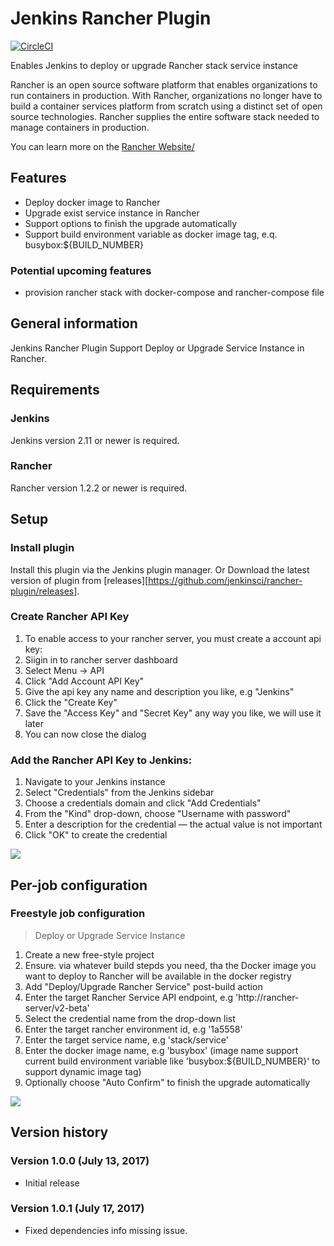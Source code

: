 Jenkins Rancher Plugin
======================

[![CircleCI](https://circleci.com/gh/jenkinsci/rancher-plugin.svg?style=svg)](https://circleci.com/gh/jenkinsci/rancher-plugin)

Enables Jenkins to deploy or upgrade Rancher stack service instance

Rancher is an open source software platform that enables organizations to run containers in production. With Rancher, organizations no longer have to build a container services platform from scratch using a distinct set of open source technologies. Rancher supplies the entire software stack needed to manage containers in production.

You can learn more on the [Rancher Website/](http://rancher.com/)

## Features

* Deploy docker image to Rancher 
* Upgrade exist service instance in Rancher
* Support options to finish the upgrade automatically
* Support build environment variable as docker image tag, e.q. busybox:${BUILD_NUMBER}

### Potential upcoming features

* provision rancher stack with docker-compose and rancher-compose file

## General information

Jenkins Rancher Plugin Support Deploy or Upgrade Service Instance in Rancher.

## Requirements

### Jenkins

Jenkins version 2.11 or newer is required.

### Rancher

Rancher version 1.2.2 or newer is required.

## Setup

### Install plugin

Install this plugin via the Jenkins plugin manager.
Or Download the latest version of plugin from [releases][https://github.com/jenkinsci/rancher-plugin/releases].

### Create Rancher API Key

1. To enable access to your rancher server, you must create a account api key:
2. Siigin in to rancher server dashboard
3. Select Menu → API
4. Click "Add Account API Key"
5. Give the  api key any name and description you like, e.g "Jenkins"
6. Click the "Create Key"
7. Save the "Access Key" and "Secret Key" any way you like, we will use it later
8. You can now close the dialog 

### Add the Rancher API Key to Jenkins:

1. Navigate to your Jenkins instance
2. Select "Credentials" from the Jenkins sidebar
3. Choose a credentials domain and click "Add Credentials"
4. From the "Kind" drop-down, choose "Username with password"
5. Enter a description for the credential — the actual value is not important
8. Click "OK" to create the credential

![](http://7pn5d3.com1.z0.glb.clouddn.com//snapshots/rancher-plugin/secret_config.png)

## Per-job configuration

### Freestyle job configuration

> Deploy or Upgrade Service Instance

1. Create a new free-style project
2. Ensure. via whatever build stepds you need, tha the Docker image you want to deploy to Rancher will be available in the docker registry
3. Add "Deploy/Upgrade Rancher Service" post-build action
4. Enter the target Rancher Service API endpoint, e.g 'http://rancher-server/v2-beta'
5. Select the credential name from the drop-down list 
6. Enter the target rancher environment id, e.g '1a5558'
7. Enter the target service name, e.g 'stack/service'
8. Enter the docker image name, e.g 'busybox' (image name support current build environment variable like 'busybox:${BUILD_NUMBER}' to support dynamic image tag)
9. Optionally choose "Auto Confirm" to finish the upgrade automatically

![](http://7pn5d3.com1.z0.glb.clouddn.com//snapshots/rancher-plugin/job_config.png)

## Version history

### Version 1.0.0 (July 13, 2017)

* Initial release

### Version 1.0.1 (July 17, 2017)

* Fixed dependencies info missing issue.
